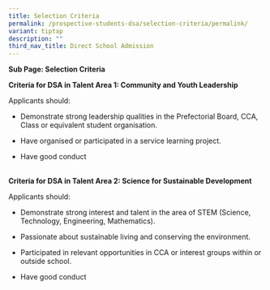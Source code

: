 ```yaml
---
title: Selection Criteria
permalink: /prospective-students-dsa/selection-criteria/permalink/
variant: tiptap
description: ""
third_nav_title: Direct School Admission
---
```

<p><strong>Sub Page: Selection Criteria&nbsp;</strong>
</p>
<p><strong>Criteria for DSA in Talent Area 1: Community and Youth Leadership</strong>
</p>
<p>Applicants should:</p>
<ul>
<li>
<p>Demonstrate strong leadership qualities in the Prefectorial Board, CCA,
Class or equivalent student organisation.</p>
</li>
<li>
<p>Have organised or participated in a service learning project.</p>
</li>
<li>
<p>Have good conduct</p>
</li>
</ul>
<p>
<br><strong>Criteria for DSA in Talent Area 2: Science for Sustainable Development</strong>
</p>
<p>Applicants should:</p>
<ul>
<li>
<p>Demonstrate strong interest and talent in the area of STEM (Science, Technology,
Engineering, Mathematics).</p>
</li>
<li>
<p>Passionate about sustainable living and conserving the environment.</p>
</li>
<li>
<p>Participated in relevant opportunities in CCA or interest groups within
or outside school.</p>
</li>
<li>
<p>Have good conduct</p>
</li>
</ul>
<p></p>